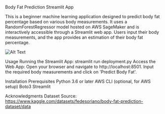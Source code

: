 Body Fat Prediction Streamlit App

This is a beginner machine learning application designed to predict body fat percentage based on various body measurements. It uses a RandomForestRegressor model hosted on AWS SageMaker and is interactively accessible through a Streamlit web app. Users input their body measurements, and the app provides an estimation of their body fat percentage. 

![Alt Text](https://media.giphy.com/media/v1.Y2lkPTc5MGI3NjExZzVyOGhnNnpxZWZpa2dlNHhuN2gzNDhpMDk4cGQ1MGR0YTBrbGJsYSZlcD12MV9pbnRlcm5hbF9naWZfYnlfaWQmY3Q9Zw/lKSyGfpujc2Qv6hXcq/giphy.gif)

Usage
Running the Streamlit App:
streamlit run deployment.py
Access the Web App:
Open your browser and navigate to http://localhost:8501.
Input the required body measurements and click on 'Predict Body Fat'.

Installation
Prerequisites
Python 3.6 or later
AWS CLI (optional, for AWS setup)
Boto3
Streamlit

Acknowledgments
Dataset Source: https://www.kaggle.com/datasets/fedesoriano/body-fat-prediction-dataset/data
